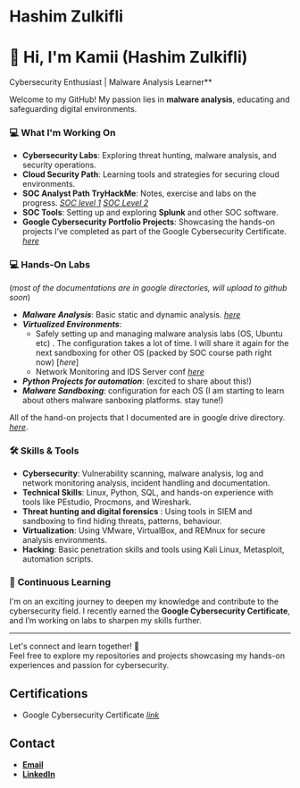 # Hashim Zulkifli

# 👋 Hi, I'm Kamii (Hashim Zulkifli)  
Cybersecurity Enthusiast | Malware Analysis Learner**  

Welcome to my GitHub! My passion lies in **malware analysis**, educating and safeguarding digital environments.  

### 💻 **What I'm Working On**  
- **Cybersecurity Labs**: Exploring threat hunting, malware analysis, and security operations.  
- **Cloud Security Path**: Learning tools and strategies for securing cloud environments.
- **SOC Analyst Path TryHackMe**: Notes, exercise and labs on the progress. [_SOC level 1_](https://github.com/KAmii-cxo/SOC-Level-1) [_SOC Level 2_](https://github.com/KAmii-cxo/SOC-Level-2)
- **SOC Tools**: Setting up and exploring **Splunk** and other SOC software.  
- **Google Cybersecurity Portfolio Projects**: Showcasing the hands-on projects I’ve completed as part of the Google Cybersecurity Certificate. [_here_](https://github.com/KAmii-cxo/Google-Cybersecurity-Certs-Projects)

### 💻 Hands-On Labs 
(_most of the documentations are in google directories, will upload to github soon_)
- ***Malware Analysis***: Basic static and dynamic analysis. [_here_](https://drive.google.com/drive/folders/19guyZxUA1wlEPnfp9a9CTzwqDk9kUGHA?usp=drive_link)
- ***Virtualized Environments***: 
  -  Safely setting up and managing malware analysis labs (OS, Ubuntu etc) . The configuration takes a lot of time. I will share it again for the next sandboxing for other OS (packed by SOC course path right now) [_here_]
  -  Network Monitoring and IDS Server conf [_here_](https://drive.google.com/drive/folders/1RSOSt8RlBUPyBMuVYi8e5aK3L0ULndsW?usp=drive_link)
- ***Python Projects for automation***: (excited to share about this!)
- ***Malware Sandboxing***: configuration for each OS (I am starting to learn about others malware sanboxing platforms. stay tune!)


All of the hand-on projects that I documented are in google drive directory. [_here_](https://drive.google.com/drive/folders/1sW4_92HpIKTx5grm9TDgcOn4ZMe2RdG6?usp=drive_link).

### 🛠 **Skills & Tools**  
- **Cybersecurity**: Vulnerability scanning, malware analysis, log and network monitoring analysis, incident handling and documentation.  
- **Technical Skills**: Linux, Python, SQL, and hands-on experience with tools like PEstudio, Procmons, and Wireshark.
- **Threat hunting and digital forensics** : Using tools in SIEM and sandboxing to find hiding threats, patterns, behaviour. 
- **Virtualization**: Using VMware, VirtualBox, and REMnux for secure analysis environments.
- **Hacking**: Basic penetration skills and tools using Kali Linux, Metasploit, automation scripts.  

### 📖 **Continuous Learning**  
I'm on an exciting journey to deepen my knowledge and contribute to the cybersecurity field. I recently earned the **Google Cybersecurity Certificate**, and I’m working on labs to sharpen my skills further.  

---

Let's connect and learn together! 🚀  
Feel free to explore my repositories and projects showcasing my hands-on experiences and passion for cybersecurity.  


## Certifications
- Google Cybersecurity Certificate [_link_](https://coursera.org/share/c54a640b6cb6f38d61a229826c7821f3)


## Contact
- [**Email**](hashimzulkifli@gmail.com)
- [**LinkedIn**](https://www.linkedin.com/in/hashim-zulkifli/)
